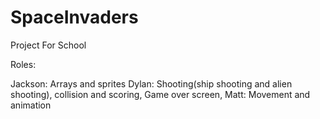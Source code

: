 # SpaceInvaders
Project For School

Roles:

Jackson: Arrays and sprites
Dylan: Shooting(ship shooting and alien shooting), collision and scoring, Game over screen, 
Matt: Movement and animation
